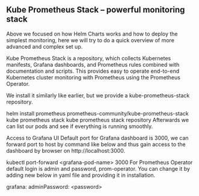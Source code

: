 ## Kube Prometheus Stack – powerful monitoring stack
Above we focused on how Helm Charts works and how to deploy the simplest monitoring, here we will try to do a quick overview of more advanced and complex set up.

Kube Prometheus Stack is a repository, which collects Kubernetes manifests, Grafana dashboards, and Prometheus rules combined with documentation and scripts. This provides easy to operate end-to-end Kubernetes cluster monitoring with Prometheus using the Prometheus Operator.

We install it similarly like earlier, but we provide a kube-prometheus-stack repository.

helm install prometheus prometheus-community/kube-prometheus-stack
kube prometheus stack
kube prometheus stack repository
Afterwards we can list our pods and see if everything is running smoothly.

Access to Grafana UI
Default port for Grafana dashboard is 3000, we can forward port to host by command like below and thus gain access to the dashboard by browser on http://localhost:3000.

kubectl port-forward &lt;grafana-pod-name&gt; 3000 
For Prometheus Operator default login is admin and password, prom-operator. You can change it by adding new below in yaml file and providing it in installation.

grafana:
  adminPassword: &lt;password&gt;

  